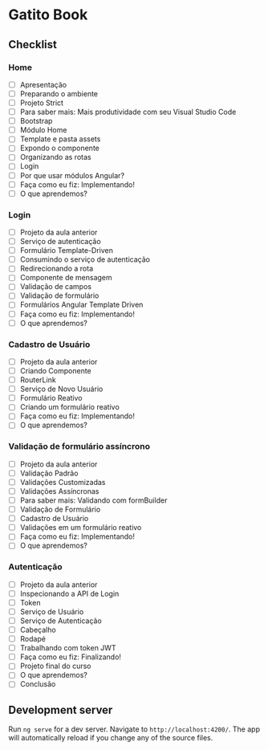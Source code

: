 # Gatito Book
## Checklist
### Home
- [ ] Apresentação
- [ ] Preparando o ambiente
- [ ] Projeto Strict
- [ ] Para saber mais: Mais produtividade com seu Visual Studio Code
- [ ] Bootstrap
- [ ] Módulo Home
- [ ] Template e pasta assets
- [ ] Expondo o componente
- [ ] Organizando as rotas
- [ ] Login
- [ ] Por que usar módulos Angular?
- [ ] Faça como eu fiz: Implementando!
- [ ] O que aprendemos?

### Login
- [ ] Projeto da aula anterior
- [ ] Serviço de autenticação
- [ ] Formulário Template-Driven
- [ ] Consumindo o serviço de autenticação
- [ ] Redirecionando a rota
- [ ] Componente de mensagem
- [ ] Validação de campos
- [ ] Validação de formulário
- [ ] Formulários Angular Template Driven
- [ ] Faça como eu fiz: Implementando!
- [ ] O que aprendemos?

### Cadastro de Usuário
- [ ] Projeto da aula anterior
- [ ] Criando Componente
- [ ] RouterLink
- [ ] Serviço de Novo Usuário
- [ ] Formulário Reativo
- [ ] Criando um formulário reativo
- [ ] Faça como eu fiz: Implementando!
- [ ] O que aprendemos?

### Validação de formulário assíncrono

- [ ] Projeto da aula anterior
- [ ] Validação Padrão
- [ ] Validações Customizadas
- [ ] Validações Assíncronas
- [ ] Para saber mais: Validando com formBuilder
- [ ] Validação de Formulário
- [ ] Cadastro de Usuário
- [ ] Validações em um formulário reativo
- [ ] Faça como eu fiz: Implementando!
- [ ] O que aprendemos?

### Autenticação
- [ ] Projeto da aula anterior
- [ ] Inspecionando a API de Login
- [ ] Token
- [ ] Serviço de Usuário
- [ ] Serviço de Autenticação
- [ ] Cabeçalho
- [ ] Rodapé
- [ ] Trabalhando com token JWT
- [ ] Faça como eu fiz: Finalizando!
- [ ] Projeto final do curso
- [ ] O que aprendemos?
- [ ] Conclusão

## Development server

Run `ng serve` for a dev server. Navigate to `http://localhost:4200/`. The app will automatically reload if you change any of the source files.
